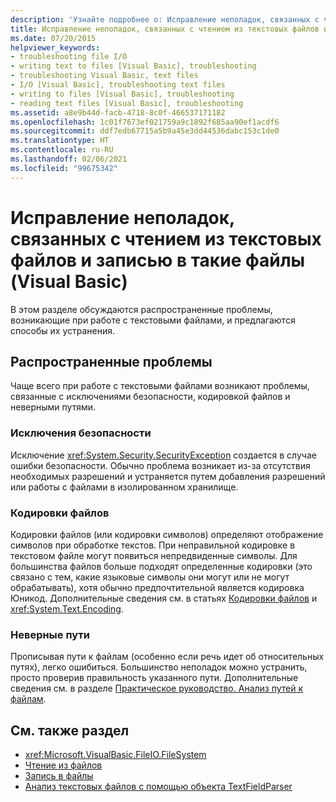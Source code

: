 ```yaml
---
description: 'Узнайте подробнее о: Исправление неполадок, связанных с чтением из текстовых файлов и записью в такие файлы (Visual Basic)'
title: Исправление неполадок, связанных с чтением из текстовых файлов и записью в них
ms.date: 07/20/2015
helpviewer_keywords:
- troubleshooting file I/O
- writing text to files [Visual Basic], troubleshooting
- troubleshooting Visual Basic, text files
- I/O [Visual Basic], troubleshooting text files
- writing to files [Visual Basic], troubleshooting
- reading text files [Visual Basic], troubleshooting
ms.assetid: a8e9b44d-facb-4718-8c0f-466537171182
ms.openlocfilehash: 1c01f7673ef021759a9c1892f685aa90ef1acdf6
ms.sourcegitcommit: ddf7edb67715a5b9a45e3dd44536dabc153c1de0
ms.translationtype: HT
ms.contentlocale: ru-RU
ms.lasthandoff: 02/06/2021
ms.locfileid: "99675342"
---
```

# <a name="troubleshooting-reading-from-and-writing-to-text-files-visual-basic"></a>Исправление неполадок, связанных с чтением из текстовых файлов и записью в такие файлы (Visual Basic)

В этом разделе обсуждаются распространенные проблемы, возникающие при работе с текстовыми файлами, и предлагаются способы их устранения.  
  
## <a name="common-problems"></a>Распространенные проблемы  

 Чаще всего при работе с текстовыми файлами возникают проблемы, связанные с исключениями безопасности, кодировкой файлов и неверными путями.  
  
### <a name="security-exceptions"></a>Исключения безопасности  

 Исключение <xref:System.Security.SecurityException> создается в случае ошибки безопасности. Обычно проблема возникает из-за отсутствия необходимых разрешений и устраняется путем добавления разрешений или работы с файлами в изолированном хранилище.  
  
### <a name="file-encodings"></a>Кодировки файлов  

 Кодировки файлов (или кодировки символов) определяют отображение символов при обработке текстов. При неправильной кодировке в текстовом файле могут появиться непредвиденные символы. Для большинства файлов больше подходят определенные кодировки (это связано с тем, какие языковые символы они могут или не могут обрабатывать), хотя обычно предпочтительной является кодировка Юникод. Дополнительные сведения см. в статьях [Кодировки файлов](file-encodings.md) и <xref:System.Text.Encoding>.  
  
### <a name="incorrect-paths"></a>Неверные пути  

 Прописывая пути к файлам (особенно если речь идет об относительных путях), легко ошибиться. Большинство неполадок можно устранить, просто проверив правильность указанного пути. Дополнительные сведения см. в разделе [Практическое руководство. Анализ путей к файлам](how-to-parse-file-paths.md).  
  
## <a name="see-also"></a>См. также раздел

- <xref:Microsoft.VisualBasic.FileIO.FileSystem>
- [Чтение из файлов](reading-from-files.md)
- [Запись в файлы](writing-to-files.md)
- [Анализ текстовых файлов с помощью объекта TextFieldParser](parsing-text-files-with-the-textfieldparser-object.md)
